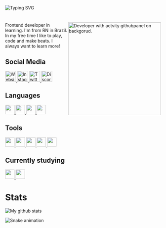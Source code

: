 <img src="https://readme-typing-svg.demolab.com?font=Nunito&weight=500&duration=4000&pause=1000&color=7415E0&width=435&height=35&lines=Hi%2C+im+Tiago+%F0%9F%91%8B;Frontend+developer+in+learning!;+I'm+from+RN+in+Brazil.+%F0%9F%87%A7%F0%9F%87%B7;I+like+to+play%2C+code+and+make+beats." alt="Typing SVG"/>

#

<img align="right" width="300" src="https://cdn.ttdsgms.com/github/img/developer.svg" alt="Developer with actvity githubpanel on backgorud.">

<p>Frontend developer in learning. I'm from RN in Brazil. In my free time I like to play, code and make beats. I always want to learn more!</p>

## Social Media

<a href="https://ttdsgms.netlify.app?utm_source=github&utm_medium=link&utm_campaign=githubreadme">
	<img width="35" src="https://cdn.ttdsgms.com/github/img/link.svg" alt="Website Homepage">
</a>
<a href="https://www.instagram.com/ttdsgms">
	<img width="35" src="https://cdn.ttdsgms.com/github/img/instagram.svg" alt="Instagram"/>
</a>
<a href="https://twitter.com/ttdsgms">
	<img width="35" src="https://cdn.ttdsgms.com/github/img/twitter.svg" alt="Twitter"/>
</a>
<a href="https://ttdsgms.netlify.app/discord?utm_source=github&utm_medium=link&utm_campaign=githubreadme">
	<img width="35" src="https://cdn.ttdsgms.com/github/img/discord.svg" alt="Discord"/>
</a>

## Languages

<a href="https://www.w3.org/html/">
	<img width="30" src="https://cdn.ttdsgms.com/github/img/html.svg">
</a>
<a href="https://www.w3.org/Style/CSS/">
	<img width="30" src="https://cdn.ttdsgms.com/github/img/css.svg">
</a>
<a href="https://developer.mozilla.org/pt-BR/docs/Web/JavaScript">
	<img width="30" src="https://cdn.ttdsgms.com/github/img/js.svg">
</a>
<a href="https://astro.build">
	<img width="30" src="https://astro.build/assets/press/astro-icon-light-gradient.svg">
</a>
	
## Tools
	
</a>
<a href="https://github.com/ttdsgms">
	<img width="30" src="https://cdn.ttdsgms.com/github/img/github.svg">
</a>
<a href="https://git-scm.com">
	<img width="30" src="https://cdn.ttdsgms.com/github/img/git.svg"> 
</a>
<a href="https://code.visualstudio.com">
	<img width="30" src="https://cdn.ttdsgms.com/github/img/vscode.svg">
</a>
<a href="https://netlify.com">
	<img width="30" src="https://cdn.ttdsgms.com/github/img/netlify.svg">
</a>
<a href="https://vercel.com">
	<img width="30" src="https://cdn.ttdsgms.com/github/img/vercel.svg">
</a>

## Currently studying
<a href="https://developer.mozilla.org/pt-BR/docs/Web/JavaScript">
	<img width="30" src="https://cdn.ttdsgms.com/github/img/js.svg">
</a>
<a href="https://astro.build">
	<img width="30" src="https://astro.build/assets/press/astro-icon-light-gradient.svg">
</a>

# Stats

<img align="center" src="https://github-readme-stats.vercel.app/api?username=ttdsgms&count_private=true&show_icons=true&theme=dark&include_all_commits=true" alt="My github stats"/>

![Snake animation](https://github.com/ttdsgms/ttdsgms/blob/output/github-contribution-grid-snake.svg)
